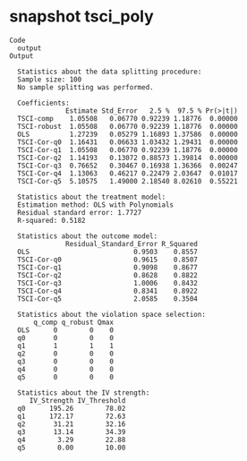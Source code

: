 # snapshot tsci_poly

    Code
      output
    Output
      
      Statistics about the data splitting procedure:
      Sample size: 100 
      No sample splitting was performed.
      
      Coefficients:
                  Estimate Std_Error   2.5 %  97.5 % Pr(>|t|)
      TSCI-comp    1.05508   0.06770 0.92239 1.18776  0.00000
      TSCI-robust  1.05508   0.06770 0.92239 1.18776  0.00000
      OLS          1.27239   0.05279 1.16893 1.37586  0.00000
      TSCI-Cor-q0  1.16431   0.06633 1.03432 1.29431  0.00000
      TSCI-Cor-q1  1.05508   0.06770 0.92239 1.18776  0.00000
      TSCI-Cor-q2  1.14193   0.13072 0.88573 1.39814  0.00000
      TSCI-Cor-q3  0.76652   0.30467 0.16938 1.36366  0.00247
      TSCI-Cor-q4  1.13063   0.46217 0.22479 2.03647  0.01017
      TSCI-Cor-q5  5.10575   1.49000 2.18540 8.02610  0.55221
      
      Statistics about the treatment model:
      Estimation method: OLS with Polynomials 
      Residual standard error: 1.7727 
      R-squared: 0.5182 
      
      Statistics about the outcome model:
                  Residual_Standard_Error R_Squared
      OLS                          0.9503    0.8557
      TSCI-Cor-q0                  0.9615    0.8507
      TSCI-Cor-q1                  0.9098    0.8677
      TSCI-Cor-q2                  0.8628    0.8822
      TSCI-Cor-q3                  1.0006    0.8432
      TSCI-Cor-q4                  0.8341    0.8922
      TSCI-Cor-q5                  2.0585    0.3504
      
      Statistics about the violation space selection:
          q_comp q_robust Qmax
      OLS      0        0    0
      q0       0        0    0
      q1       1        1    1
      q2       0        0    0
      q3       0        0    0
      q4       0        0    0
      q5       0        0    0
      
      Statistics about the IV strength:
         IV_Strength IV_Threshold
      q0      195.26        78.02
      q1      172.17        72.63
      q2       31.21        32.16
      q3       13.14        34.39
      q4        3.29        22.88
      q5        0.00        10.00

